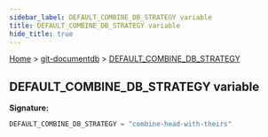 ```yaml
---
sidebar_label: DEFAULT_COMBINE_DB_STRATEGY variable
title: DEFAULT_COMBINE_DB_STRATEGY variable
hide_title: true
---
```


[Home](./index.md) &gt; [git-documentdb](./git-documentdb.md) &gt; [DEFAULT\_COMBINE\_DB\_STRATEGY](./git-documentdb.default_combine_db_strategy.md)

## DEFAULT\_COMBINE\_DB\_STRATEGY variable


<b>Signature:</b>

```typescript
DEFAULT_COMBINE_DB_STRATEGY = "combine-head-with-theirs"
```
